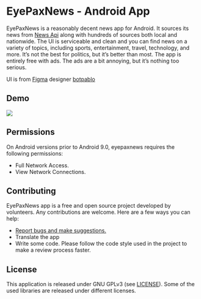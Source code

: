 # EyePaxNews - Android App 



EyePaxNews  is a reasonably decent news app for Android. It sources its news from [News Api](https://newsapi.org) along with hundreds of sources both local and nationwide. The UI is serviceable and clean and you can find news on a variety of topics, including sports, entertainment, travel, technology, and more. It’s not the best for politics, but it’s better than most. The app is entirely free with ads. The ads are a bit annoying, but it’s nothing too serious.

UI is from [Figma](https://www.figma.com/community/file/975336242667665188) designer [botpablo](https://www.figma.com/@botpablo)


## Demo

![](https://erandra.me/wp-content/uploads/2022/06/ezgif.com-gif-maker.gif)


## Permissions

On Android versions prior to Android 9.0, eyepaxnews requires the following permissions:
- Full Network Access.
- View Network Connections.



## Contributing

EyePaxNews app is a free and open source project developed by volunteers. Any contributions are welcome. Here are a few ways you can help:
 * [Report bugs and make suggestions.]([https://github.com/wallabag/android-app/issues](https://github.com/chiCKson/EyePax_News/issues))
 * Translate the app
 * Write some code. Please follow the code style used in the project to make a review process faster.

## License

This application is released under GNU GPLv3 (see [LICENSE](LICENSE)).
Some of the used libraries are released under different licenses.
